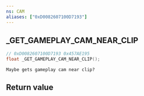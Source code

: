 ```yaml
---
ns: CAM
aliases: ["0xD0082607100D7193"]
---
```

## _GET_GAMEPLAY_CAM_NEAR_CLIP

```c
// 0xD0082607100D7193 0x457AE195
float _GET_GAMEPLAY_CAM_NEAR_CLIP();
```

```
Maybe gets gameplay cam near clip?  
```

## Return value
